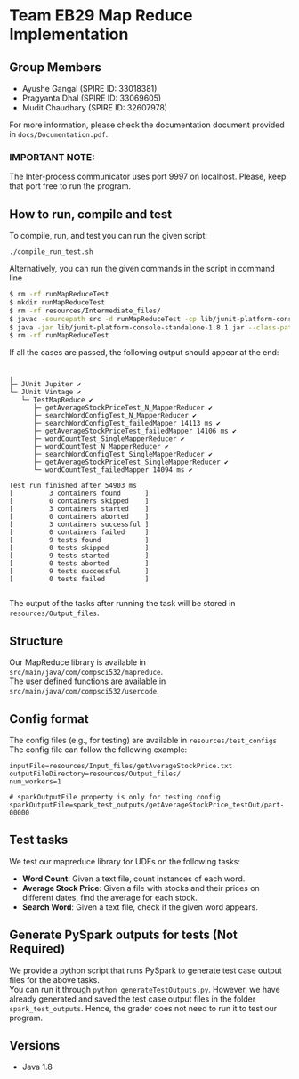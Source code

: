 # Team EB29 Map Reduce Implementation

## Group Members
* Ayushe Gangal (SPIRE ID: 33018381)
* Pragyanta Dhal (SPIRE ID: 33069605)
* Mudit Chaudhary (SPIRE ID: 32607978)

For more information, please check the documentation document provided in ```docs/Documentation.pdf```.

### IMPORTANT NOTE:
The Inter-process communicator uses port 9997 on localhost. Please, keep that port free to run the program.

## How to run, compile and test

To compile, run, and test you can run the given script:
```
./compile_run_test.sh
```
Alternatively, you can run the given commands in the script in command line
```bash
$ rm -rf runMapReduceTest
$ mkdir runMapReduceTest
$ rm -rf resources/Intermediate_files/
$ javac -sourcepath src -d runMapReduceTest -cp lib/junit-platform-console-standalone-1.8.1.jar:. src/main/java/**/**/**/*.java src/test/java/*.java
$ java -jar lib/junit-platform-console-standalone-1.8.1.jar --class-path runMapReduceTest --scan-class-path
$ rm -rf runMapReduceTest
```  
If all the cases are passed, the following output should appear at the end:
```

╷
├─ JUnit Jupiter ✔
└─ JUnit Vintage ✔
   └─ TestMapReduce ✔
      ├─ getAverageStockPriceTest_N_MapperReducer ✔
      ├─ searchWordConfigTest_N_MapperReducer ✔
      ├─ searchWordConfigTest_failedMapper 14113 ms ✔
      ├─ getAverageStockPriceTest_failedMapper 14106 ms ✔
      ├─ wordCountTest_SingleMapperReducer ✔
      ├─ wordCountTest_N_MapperReducer ✔
      ├─ searchWordConfigTest_SingleMapperReducer ✔
      ├─ getAverageStockPriceTest_SingleMapperReducer ✔
      └─ wordCountTest_failedMapper 14094 ms ✔

Test run finished after 54903 ms
[         3 containers found      ]
[         0 containers skipped    ]
[         3 containers started    ]
[         0 containers aborted    ]
[         3 containers successful ]
[         0 containers failed     ]
[         9 tests found           ]
[         0 tests skipped         ]
[         9 tests started         ]
[         0 tests aborted         ]
[         9 tests successful      ]
[         0 tests failed          ]


```

The output of the tasks after running the task will be stored in `resources/Output_files`.  

## Structure
Our MapReduce library is available in `src/main/java/com/compsci532/mapreduce`.  
The user defined functions are available in `src/main/java/com/compsci532/usercode`.

## Config format
The config files (e.g., for testing) are available in `resources/test_configs`
The config file can follow the following example:  
```properties
inputFile=resources/Input_files/getAverageStockPrice.txt
outputFileDirectory=resources/Output_files/
num_workers=1

# sparkOutputFile property is only for testing config
sparkOutputFile=spark_test_outputs/getAverageStockPrice_testOut/part-00000
```

## Test tasks
We test our mapreduce library for UDFs on the following tasks:
* __Word Count__: Given a text file, count instances of each word.
* __Average Stock Price__: Given a file with stocks and their prices on different dates, find the average for each stock.
* __Search Word__: Given a text file, check if the given word appears.

## Generate PySpark outputs for tests \(Not Required\)
We provide a python script that runs PySpark to generate test case output files for the above tasks.   
You can run it through `python generateTestOutputs.py`. However, we have already generated and saved the test case output files in the folder `spark_test_outputs`. Hence, the grader does not need to run it to test our program.

## Versions
* Java 1.8
